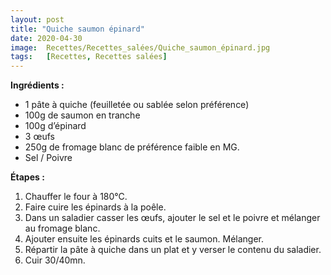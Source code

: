 ```yaml
---
layout: post
title: "Quiche saumon épinard"
date: 2020-04-30
image:  Recettes/Recettes_salées/Quiche_saumon_épinard.jpg
tags:   [Recettes, Recettes salées]
---
```


**Ingrédients :**
-	1 pâte à quiche (feuilletée ou sablée selon préférence)
-	100g de saumon en tranche
-	100g d’épinard
-	3 œufs
-	250g de fromage blanc de préférence faible en MG.
-	Sel / Poivre

**Étapes :**
1.	Chauffer le four à 180°C.
2.	Faire cuire les épinards à la poêle.
3.	Dans un saladier casser les œufs, ajouter le sel et le poivre et mélanger au fromage blanc.
4.	Ajouter ensuite les épinards cuits et le saumon. Mélanger.
5.	Répartir la pâte à quiche dans un plat et y verser le contenu du saladier.
6.	Cuir 30/40mn.
